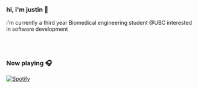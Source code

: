 ### hi, i'm justin 👋

i'm currently a third year Biomedical engineering student @UBC interested in software development

<br/>
<br/>

### Now playing 🎧
[![Spotify](https://novatorem-blush.vercel.app/api/spotify)](https://open.spotify.com/user/justinlisteningtomusic123)





